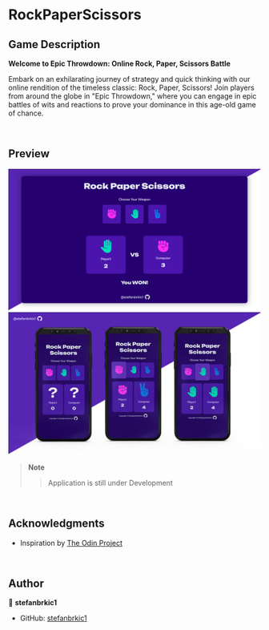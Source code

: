 # RockPaperScissors

## Game Description

**Welcome to Epic Throwdown: Online Rock, Paper, Scissors Battle**

Embark on an exhilarating journey of strategy and quick thinking with our online rendition of the timeless classic: Rock, Paper, Scissors! Join players from around the globe in "Epic Throwdown," where you can engage in epic battles of wits and reactions to prove your dominance in this age-old game of chance.

<br>

## Preview

![Preview](<./img/GitHub(MainPage).jpg>)
![Preview](<./img/GitHub(PHONES).jpg>)

> **Note**
>
> > Application is still under Development

<br>

<!-- ACKNOWLEDGMENTS -->

## Acknowledgments

- Inspiration by [The Odin Project](https://www.theodinproject.com/)

<br>

## Author

👤 **stefanbrkic1**

- GitHub: [stefanbrkic1](https://github.com/stefanbrkic1)
